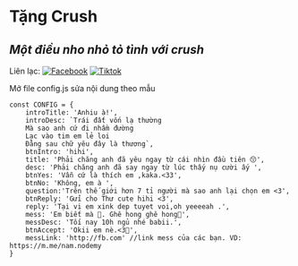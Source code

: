 # Tặng Crush
## _Một điều nho nhỏ tỏ tình với crush_

Liên lạc: 
[![Facebook](https://i.imgur.com/GRqy96ts.jpg)](https://www.facebook.com/nam.nodemy)
[![Tiktok](https://i.imgur.com/Nbfl1E7t.jpg)](https://www.tiktok.com/@manindev)

Mở file config.js sửa nội dung theo mẫu
```
const CONFIG = {
    introTitle: 'Anhiu à!',
    introDesc: `Trái đất vốn lạ thường
    Mà sao anh cứ đi nhầm đường
    Lạc vào tim em lẻ loi
    Đằng sau chữ yêu đây là thương`,
    btnIntro: 'hihi',
    title: 'Phải chăng anh đã yêu ngay từ cái nhìn đầu tiên 😙',
    desc: 'Phải chăng anh đã say ngay từ lúc thấy nụ cười ấy ',
    btnYes: 'Vẫn cứ là thích em ,kaka.<33',
    btnNo: 'Không, em à ',
    question:'Trên thế giới hơn 7 tỉ người mà sao anh lại chọn em <3',
    btnReply: 'Gửi cho Thư cute hihi <3',
    reply: 'Tại vi em xink dep tuyet voi,oh yeeeeah .',
    mess: 'Em biết mà 🤣. Ghê hong ghê hong🤠',
    messDesc: 'Tối nay 10h ngủ nhé babii.',
    btnAccept: 'Okii em nè.<3🥰',
    messLink: 'http://fb.com' //link mess của các bạn. VD: https://m.me/nam.nodemy
}
```

